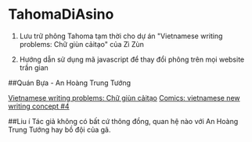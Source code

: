 # TahomaDiAsino

1. Lưu trữ phông Tahoma tạm thời cho dự án "Vietnamese writing problems: Chữ giùn cảitạo" của Zì Zùn
 
2. Hướng dẫn sử dụng mã javascript để thay đổi phông trên mọi website trần gian

##Quán Bựa - An Hoàng Trung Tướng
 
 [Vietnamese writing problems: Chữ giùn cảitạo](http://an-hoang-trung-tuong-2014.blogspot.com/2016/07/vietnamese-writing-problems-chu-giun.html)
 [Comics: vietnamese new writing concept #4](http://an-hoang-trung-tuong-2014.blogspot.com/2016/09/comics-vietnamese-new-writing-concept-4.html)

##Liu í
Tác giả không có bất cứ thông đồng, quan hệ nào với An Hoàng Trung Tướng hay bồ đội của gã.
